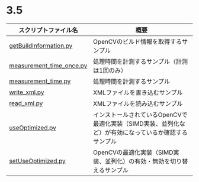 # 3.5

|スクリプトファイル名|概要|
|---|---|
|[getBuildInformation.py](getBuildInformation.py)|OpenCVのビルド情報を取得するサンプル|
|[measurement_time_once.py](measurement_time_once.py)|処理時間を計測するサンプル（計測は1回のみ）|
|[measurement_time.py](measurement_time.py)|処理時間を計測するサンプル|
|[write_xml.py](write_xml.py)|XMLファイルを書き込むサンプル|
|[read_xml.py](read_xml.py)|XMLファイルを読み込むサンプル|
|[useOptimized.py](useOptimized.py)|インストールされているOpenCVで最適化実装（SIMD実装、並列化など）が有効になっているか確認するサンプル|
|[setUseOptimized.py](setUseOptimized.py)|OpenCVの最適化実装（SIMD実装、並列化）の有効・無効を切り替えるサンプル|
